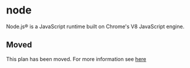 # node

Node.js® is a JavaScript runtime built on Chrome's V8 JavaScript engine.

## Moved

This plan has been moved. For more information see [here](https://github.com/habitat-sh/core-plans#additional-plans)
